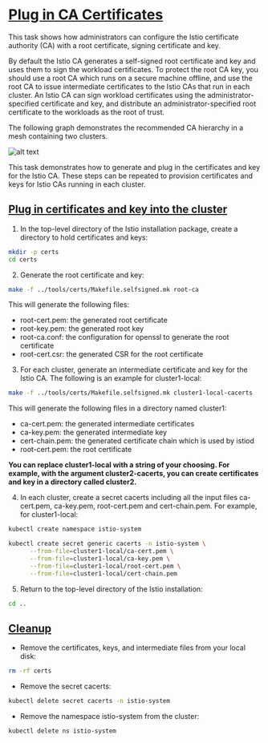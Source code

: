 # [Plug in CA Certificates](https://istio.io/latest/docs/tasks/security/cert-management/plugin-ca-cert/)
This task shows how administrators can configure the Istio certificate authority (CA) with a root certificate, signing certificate and key.

By default the Istio CA generates a self-signed root certificate and key and uses them to sign the workload certificates. To protect the root CA key, you should use a root CA which runs on a secure machine offline, and use the root CA to issue intermediate certificates to the Istio CAs that run in each cluster. An Istio CA can sign workload certificates using the administrator-specified certificate and key, and distribute an administrator-specified root certificate to the workloads as the root of trust.

The following graph demonstrates the recommended CA hierarchy in a mesh containing two clusters.

![alt text](https://istio.io/latest/docs/tasks/security/cert-management/plugin-ca-cert/ca-hierarchy.svg)

This task demonstrates how to generate and plug in the certificates and key for the Istio CA. These steps can be repeated to provision certificates and keys for Istio CAs running in each cluster.


## [Plug in certificates and key into the cluster](https://istio.io/latest/docs/tasks/security/cert-management/plugin-ca-cert/#plug-in-certificates-and-key-into-the-cluster)

1. In the top-level directory of the Istio installation package, create a directory to hold certificates and keys:
```sh
mkdir -p certs
cd certs
```

2. Generate the root certificate and key:
```sh
make -f ../tools/certs/Makefile.selfsigned.mk root-ca
```

This will generate the following files:

- root-cert.pem: the generated root certificate
- root-key.pem: the generated root key
- root-ca.conf: the configuration for openssl to generate the root certificate
- root-cert.csr: the generated CSR for the root certificate

3. For each cluster, generate an intermediate certificate and key for the Istio CA. The following is an example for cluster1-local:

```sh
make -f ../tools/certs/Makefile.selfsigned.mk cluster1-local-cacerts
```

This will generate the following files in a directory named cluster1:

- ca-cert.pem: the generated intermediate certificates
- ca-key.pem: the generated intermediate key
- cert-chain.pem: the generated certificate chain which is used by istiod
- root-cert.pem: the root certificate

**You can replace cluster1-local with a string of your choosing. For example, with the argument cluster2-cacerts, you can create certificates and key in a directory called cluster2.**

4. In each cluster, create a secret cacerts including all the input files ca-cert.pem, ca-key.pem, root-cert.pem and cert-chain.pem. For example, for cluster1-local:
```sh 
kubectl create namespace istio-system

kubectl create secret generic cacerts -n istio-system \
      --from-file=cluster1-local/ca-cert.pem \
      --from-file=cluster1-local/ca-key.pem \
      --from-file=cluster1-local/root-cert.pem \
      --from-file=cluster1-local/cert-chain.pem
```

5. Return to the top-level directory of the Istio installation:
```sh
cd ..
```


## [Cleanup](https://istio.io/latest/docs/tasks/security/cert-management/plugin-ca-cert/#cleanup)

- Remove the certificates, keys, and intermediate files from your local disk:

```sh
rm -rf certs
```

- Remove the secret cacerts:
```sh
kubectl delete secret cacerts -n istio-system
```
 
- Remove the namespace istio-system from the cluster:
```sh
kubectl delete ns istio-system
```
